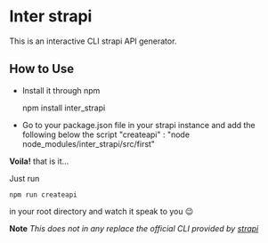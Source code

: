 # Inter strapi
This is an interactive CLI strapi API generator.


## How to Use
- Install it through npm


    npm install inter_strapi


-  Go to your package.json file in your strapi instance and add the following below the script
    "createapi" : "node node_modules/inter_strapi/src/first"

**Voila!** that is it…

Just run 

    npm run createapi 

in your root directory and watch it speak to you 😉

**Note**
*This does not in any replace the official CLI provided by* [*strapi*](https://strapi.io/documentation/developer-docs/latest/cli/CLI.html#strapi-generate-api) 

